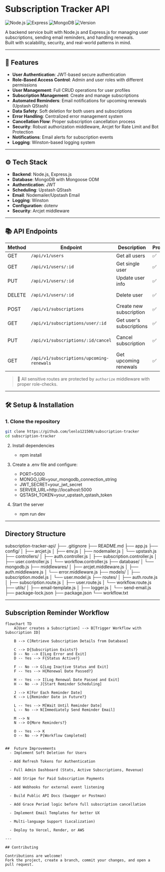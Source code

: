 # Subscription Tracker API

![Node.js](https://img.shields.io/badge/Node.js-18.x-green)
![Express](https://img.shields.io/badge/Express.js-4.x-blue)
![MongoDB](https://img.shields.io/badge/Database-MongoDB-brightgreen)
![Version](https://img.shields.io/badge/Version-1.0.0-orange)

A backend service built with Node.js and Express.js for managing user subscriptions, sending email reminders, and handling renewals.  
Built with scalability, security, and real-world patterns in mind.

---

## 🚀 Features

- **User Authentication**: JWT-based secure authentication
- **Role-Based Access Control**: Admin and user roles with different permissions
- **User Management**: Full CRUD operations for user profiles
- **Subscription Management**: Create and manage subscriptions
- **Automated Reminders**: Email notifications for upcoming renewals (Upstash QStash)
- **Data Safety**: Soft deletion for both users and subscriptions
- **Error Handling**: Centralized error management system
- **Cancellation Flow**: Proper subscription cancellation process
- **Security**: Robust authorization middleware, Arcjet for Rate Limit and Bot Protection
- **Notifications**: Email alerts for subscription events
- **Logging**: Winston-based logging system

---

## ⚙️ Tech Stack

- **Backend**: Node.js, Express.js
- **Database**: MongoDB with Mongoose ODM
- **Authentication**: JWT
- **Scheduling**: Upstash QStash
- **Email**: Nodemailer/Upstash Email
- **Logging**: Winston
- **Configuration**: dotenv
- **Security**: Arcjet middleware

---

## 📚 API Endpoints

| Method | Endpoint                                  | Description              | Protected | Roles          |
| ------ | ----------------------------------------- | ------------------------ | --------- | -------------- |
| GET    | `/api/v1/users`                           | Get all users            | ✅        | Admin          |
| GET    | `/api/v1/users/:id`                       | Get single user          | ✅        | Self or Admin  |
| PUT    | `/api/v1/users/:id`                       | Update user info         | ✅        | Self only      |
| DELETE | `/api/v1/users/:id`                       | Delete user              | ✅        | Self or Admin  |
| POST   | `/api/v1/subscriptions`                   | Create new subscription  | ✅        | User           |
| GET    | `/api/v1/subscriptions/user/:id`          | Get user's subscriptions | ✅        | Self or Admin  |
| PUT    | `/api/v1/subscriptions/:id/cancel`        | Cancel subscription      | ✅        | Owner or Admin |
| GET    | `/api/v1/subscriptions/upcoming-renewals` | Get upcoming renewals    | ✅        | User           |

> 🔐 All sensitive routes are protected by `authorize` middleware with proper role-checks.

---

## 🛠 Setup & Installation

### 1. Clone the repository

```bash
git clone https://github.com/lenlo121500/subscription-tracker
cd subscription-tracker

```

2. Install dependencies

   - npm install

3. Create a .env file and configure:

   - PORT=5000
   - MONGO_URI=your_mongodb_connection_string
   - JWT_SECRET=your_jwt_secret
   - SERVER_URL=http://localhost:5000
   - QSTASH_TOKEN=your_upstash_qstash_token

4. Start the server
   - npm run dev

---

## Directory Structure

subscription-tracker-api/
├── .gitignore
├── README.md
├── app.js
├── config/
│ ├── arcjet.js
│ ├── env.js
│ ├── nodemailer.js
│ └── upstash.js
├── controllers/
│ ├── auth.controller.js
│ ├── subscription.controller.js
│ ├── user.controller.js
│ └── workflow.controller.js
├── database/
│ └── mongodb.js
├── middlewares/
│ ├── arcjet.middleware.js
│ ├── auth.middleware.js
│ └── error.middleware.js
├── models/
│ ├── subscription.model.js
│ └── user.model.js
├── routes/
│ ├── auth.route.js
│ ├── subscription.route.js
│ ├── user.route.js
│ └── workflow.route.js
├── utils/
│ ├── email-template.js
│ ├── logger.js
│ └── send-email.js
├── package-lock.json
├── package.json
└── workflow.txt

---

## Subscription Reminder Workflow

```mermaid
flowchart TD
    A[User creates a Subscription] --> B[Trigger Workflow with Subscription ID]

    B --> C[Retrieve Subscription Details from Database]

    C --> D{Subscription Exists?}
    D -- No --> E[Log Error and Exit]
    D -- Yes --> F{Status Active?}

    F -- No --> G[Log Inactive Status and Exit]
    F -- Yes --> H{Renewal Date Passed?}

    H -- Yes --> I[Log Renewal Date Passed and Exit]
    H -- No --> J[Start Reminder Scheduling]

    J --> K[For Each Reminder Date]
    K --> L{Reminder Date in Future?}

    L -- Yes --> M[Wait Until Reminder Date]
    L -- No --> N[Immediately Send Reminder Email]

    M --> N
    N --> O{More Reminders?}

    O -- Yes --> K
    O -- No --> P[Workflow Completed]


##  Future Improvements
  - Implement Soft Deletion for Users

  - Add Refresh Tokens for Authentication

  - Full Admin Dashboard (Stats, Active Subscriptions, Revenue)

  - Add Stripe for Paid Subscription Payments

  - Add Webhooks for external event listening

  - Build Public API Docs (Swagger or Postman)

  - Add Grace Period logic before full subscription cancellation

  - Implement Email Templates for better UX

  - Multi-language Support (Localization)

  - Deploy to Vercel, Render, or AWS

---

## Contributing

Contributions are welcome!
Fork the project, create a branch, commit your changes, and open a pull request.


```
